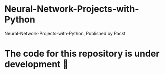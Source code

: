 # Neural-Network-Projects-with-Python
Neural-Network-Projects-with-Python, Published by Packt
# The code for this repository is under development :construction_worker:
